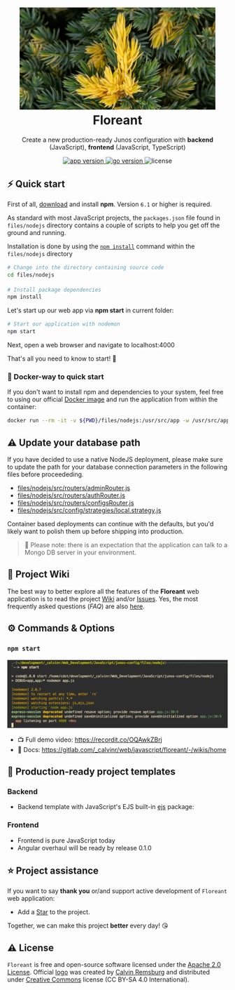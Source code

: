 <h1 align="center"><img src="files/images/header.png" width="448px"/><br/>Floreant</h1>
<p align="center">
  Create a new production-ready Junos configuration with <b>backend</b> (JavaScript), <b>frontend</b> (JavaScript, TypeScript)<br/>
</p>

<p align="center">
  <a href="https://gitlab.com/_calvinr/web/javascript/floreant/-/releases" target="_blank">
    <img src="https://img.shields.io/badge/version-v0.0.2-blue?style=for-the-badge&logo=none" alt="app version" />
  </a>
  <a href="https://gitlab.com/_calvinr/web/javascript/floreant/-/releases" target="_blank">
    <img src="https://img.shields.io/badge/ES6-2018+-00ADD8?style=for-the-badge&logo=javascript" alt="go version" />
  </a>
  <img src="https://img.shields.io/badge/license-apache_2.0-red?style=for-the-badge&logo=none" alt="license" />
</p>

## ⚡️ Quick start

First of all, [download](https://docs.npmjs.com/downloading-and-installing-node-js-and-npm) and install **npm**. Version `6.1` or higher is required.

As standard with most JavaScript projects, the `packages.json` file found in `files/nodejs` directory contains a couple of scripts to help you get off the ground and running.

Installation is done by using the [`npm install`](https://docs.npmjs.com/cli/v7/commands/npm-install) command within the `files/nodejs` directory

```bash
# Change into the directory containing source code
cd files/nodejs

# Install package dependencies
npm install
```

Let's start up our web app via **npm start** in current folder:

```bash
# Start our application with nodemon
npm start
```

Next, open a web browser and navigate to localhost:4000

That's all you need to know to start! 🎉

### 🐳 Docker-way to quick start

If you don't want to install npm and dependencies to your system, feel free to using our official [Docker image](https://hub.docker.com/r/packetferret/floreant) and run the application from within the container:

```bash
docker run --rm -it -v ${PWD}/files/nodejs:/usr/src/app -w /usr/src/app packetferret/floreant:latest npm start
```

## ⚠️ Update your database path

If you have decided to use a native NodeJS deployment, please make sure to update the path for your database connection parameters in the following files before proceededing.

- [files/nodejs/src/routers/adminRouter.js](https://gitlab.com/_calvinr/web/javascript/floreant/-/blob/master/files/nodejs/src/routers/adminRouter.js)
- [files/nodejs/src/routers/authRouter.js](https://gitlab.com/_calvinr/web/javascript/floreant/-/blob/master/files/nodejs/src/routers/authRouter.js)
- [files/nodejs/src/routers/configsRouter.js](https://gitlab.com/_calvinr/web/javascript/floreant/-/blob/master/files/nodejs/src/routers/configsRouter.js)
- [files/nodejs/src/config/strategies/local.strategy.js](https://gitlab.com/_calvinr/web/javascript/floreant/-/blob/master/files/nodejs/src/config/strategies/local.strategy.js)

Container based deployments can continue with the defaults, but you'd likely want to polish them up before shipping into production.

> 🔔 Please note: there is an expectation that the application can talk to a Mongo DB server in your environment.

## 📖 Project Wiki

The best way to better explore all the features of the **Floreant** web application is to read the project [Wiki](https://gitlab.com/_calvinr/web/javascript/floreant/-/wikis/home) and/or [Issues](https://gitlab.com/_calvinr/web/javascript/floreant/-/issues). Yes, the most frequently asked questions (_FAQ_) are also [here](https://gitlab.com/_calvinr/web/javascript/floreant/-/wikis/home).

## ⚙️ Commands & Options

### `npm start`

![npm start](files/images/npm_start.png)

- 📺 Full demo video: https://recordit.co/OQAwkZBrj
- 📖 Docs: https://gitlab.com/_calvinr/web/javascript/floreant/-/wikis/home

## 📝 Production-ready project templates

### Backend

- Backend template with JavaScript's EJS built-in [ejs](http://ejs.co/#docs) package:

### Frontend

- Frontend is pure JavaScript today
- Angular overhaul will be ready by release 0.1.0

## ⭐️ Project assistance

If you want to say **thank you** or/and support active development of `Floreant` web application:

- Add a [Star](https://gitlab.com/_calvinr/web/javascript/floreant) to the project.

Together, we can make this project **better** every day! 😘

## ⚠️ License

`Floreant` is free and open-source software licensed under the [Apache 2.0 License](https://gitlab.com/_calvinr/web/javascript/floreant/blob/master/LICENSE). Official [logo](https://gitlab.com/_calvinr/web/javascript/floreant/wiki/Logo) was created by [Calvin Remsburg](https://localhost) and distributed under [Creative Commons](https://creativecommons.org/licenses/by-sa/4.0/) license (CC BY-SA 4.0 International).